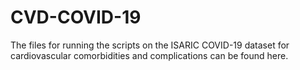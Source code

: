 # CVD-COVID-19

The files for running the scripts on the ISARIC COVID-19 dataset for cardiovascular comorbidities and complications can be found here.

